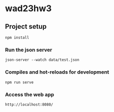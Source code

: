 # wad23hw3

## Project setup
```
npm install
```
### Run the json server
```
json-server --watch data/test.json
```

### Compiles and hot-reloads for development
```
npm run serve
```

### Access the web app
```
http://localhost:8080/
```